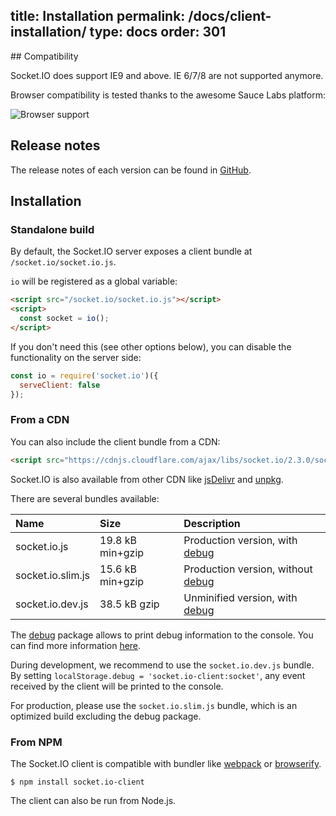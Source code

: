 title: Installation
permalink: /docs/client-installation/
type: docs
order: 301
---

## Compatibility

Socket.IO does support IE9 and above. IE 6/7/8 are not supported anymore.

Browser compatibility is tested thanks to the awesome Sauce Labs platform:

![Browser support](/images/saucelabs.svg)

## Release notes

The release notes of each version can be found in [GitHub](https://github.com/socketio/socket.io-client/releases).

## Installation

### Standalone build

By default, the Socket.IO server exposes a client bundle at `/socket.io/socket.io.js`.

`io` will be registered as a global variable:

```html
<script src="/socket.io/socket.io.js"></script>
<script>
  const socket = io();
</script>
```

If you don't need this (see other options below), you can disable the functionality on the server side:

```js
const io = require('socket.io')({
  serveClient: false
});
```

### From a CDN

You can also include the client bundle from a CDN:

```html
<script src="https://cdnjs.cloudflare.com/ajax/libs/socket.io/2.3.0/socket.io.js"></script>
```

Socket.IO is also available from other CDN like [jsDelivr](https://cdn.jsdelivr.net/npm/socket.io-client@2.3.0/dist/socket.io.js) and [unpkg](https://unpkg.com/socket.io-client@2.3.0/dist/socket.io.js).

There are several bundles available:

| Name              | Size             | Description |
|:------------------|:-----------------|:------------|
| socket.io.js      | 19.8 kB min+gzip | Production version, with [debug](https://www.npmjs.com/package/debug)    |
| socket.io.slim.js | 15.6 kB min+gzip | Production version, without [debug](https://www.npmjs.com/package/debug) |
| socket.io.dev.js  | 38.5 kB gzip     | Unminified version, with [debug](https://www.npmjs.com/package/debug)    |

The [debug](https://www.npmjs.com/package/debug) package allows to print debug information to the console. You can find more information [here](/docs/logging-and-debugging/).

During development, we recommend to use the `socket.io.dev.js` bundle. By setting `localStorage.debug = 'socket.io-client:socket'`, any event received by the client will be printed to the console.

For production, please use the `socket.io.slim.js` bundle, which is an optimized build excluding the debug package.

### From NPM

The Socket.IO client is compatible with bundler like [webpack](https://webpack.js.org/) or [browserify](http://browserify.org/).

```
$ npm install socket.io-client
```

The client can also be run from Node.js.
